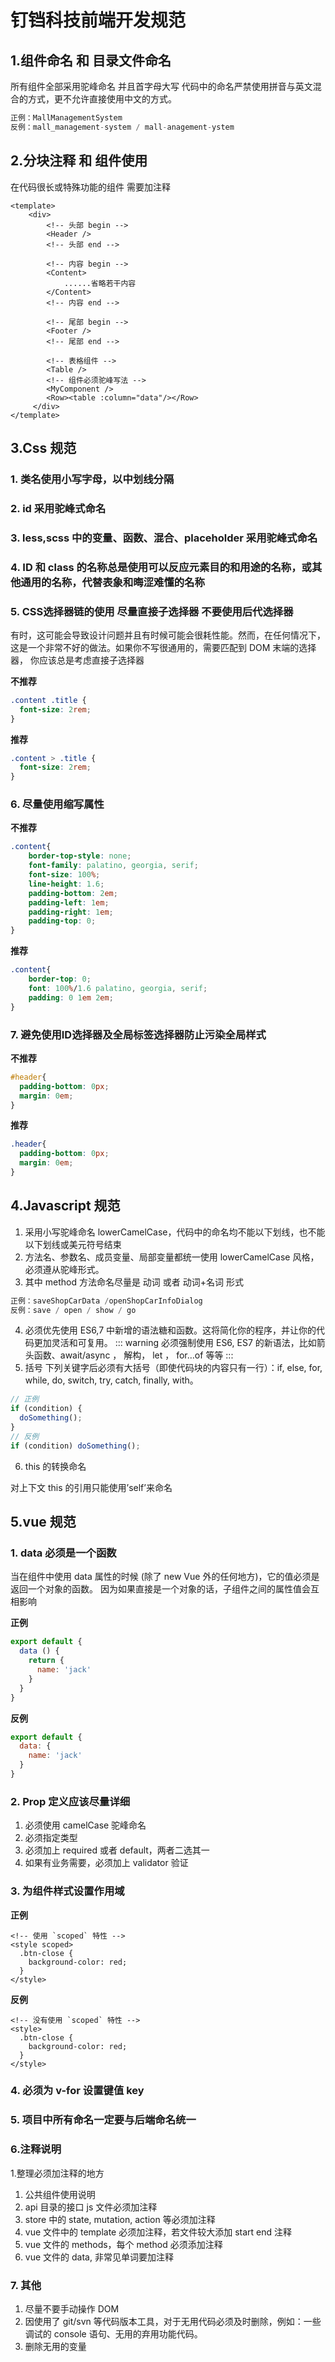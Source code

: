 # 钉铛科技前端开发规范
## 1.组件命名 和 目录文件命名
所有组件全部采用驼峰命名 并且首字母大写
代码中的命名严禁使用拼音与英文混合的方式，更不允许直接使用中文的方式。 
```js
正例：MallManagementSystem
反例：mall_management-system / mall-anagement-ystem
```

## 2.分块注释  和 组件使用
在代码很长或特殊功能的组件 需要加注释
```vue
<template>
    <div>
        <!-- 头部 begin -->
        <Header />
        <!-- 头部 end -->

        <!-- 内容 begin -->
        <Content>
            ......省略若干内容
        </Content>
        <!-- 内容 end -->
         
        <!-- 尾部 begin -->
        <Footer />
        <!-- 尾部 end -->

        <!-- 表格组件 -->
        <Table />
        <!-- 组件必须驼峰写法 -->
        <MyComponent />
        <Row><table :column="data"/></Row>
     </div>
</template>
```

## 3.Css 规范
### 1. 类名使用小写字母，以中划线分隔
### 2. id 采用驼峰式命名
### 3. less,scss 中的变量、函数、混合、placeholder 采用驼峰式命名
### 4. ID 和 class 的名称总是使用可以反应元素目的和用途的名称，或其他通用的名称，代替表象和晦涩难懂的名称
### 5. CSS选择器链的使用 尽量直接子选择器 不要使用后代选择器

有时，这可能会导致设计问题并且有时候可能会很耗性能。然而，在任何情况下，这是一个非常不好的做法。如果你不写很通用的，需要匹配到 DOM 末端的选择器， 你应该总是考虑直接子选择器

**不推荐**
```css
.content .title {
  font-size: 2rem;
}
```

**推荐**
```css
.content > .title {
  font-size: 2rem;
}
```
### 6. 尽量使用缩写属性

**不推荐**
```css
.content{
    border-top-style: none;
    font-family: palatino, georgia, serif;
    font-size: 100%;
    line-height: 1.6;
    padding-bottom: 2em;
    padding-left: 1em;
    padding-right: 1em;
    padding-top: 0;
}
```

**推荐**
```css
.content{
    border-top: 0;
    font: 100%/1.6 palatino, georgia, serif;
    padding: 0 1em 2em;
}
```

### 7. 避免使用ID选择器及全局标签选择器防止污染全局样式

**不推荐**
```css
#header{
  padding-bottom: 0px;
  margin: 0em;
}
```

**推荐**
```css
.header{
  padding-bottom: 0px;
  margin: 0em;
}
```
 
## 4.Javascript 规范
1. 采用小写驼峰命名 lowerCamelCase，代码中的命名均不能以下划线，也不能以下划线或美元符号结束
2. 方法名、参数名、成员变量、局部变量都统一使用 lowerCamelCase 风格，必须遵从驼峰形式。
3. 其中 method 方法命名尽量是 动词 或者 动词+名词 形式
```js
正例：saveShopCarData /openShopCarInfoDialog
反例：save / open / show / go
```
4. 必须优先使用 ES6,7 中新增的语法糖和函数。这将简化你的程序，并让你的代码更加灵活和可复用。
::: warning
必须强制使用 ES6, ES7 的新语法，比如箭头函数、await/async ， 解构， let ， for…of 等等
:::
5. 括号
下列关键字后必须有大括号（即使代码块的内容只有一行）：if, else, for, while, do, switch, try, catch, finally, with。
```js
// 正例
if (condition) {
  doSomething();
}
// 反例
if (condition) doSomething();
```
6. this 的转换命名

对上下文 this 的引用只能使用’self’来命名

## 5.vue 规范
### 1. data 必须是一个函数

当在组件中使用 data 属性的时候 (除了 new Vue 外的任何地方)，它的值必须是返回一个对象的函数。 因为如果直接是一个对象的话，子组件之间的属性值会互相影响

**正例**
```js 
export default {
  data () {
    return {
      name: 'jack'
    }
  }
}
```
**反例**
```js
export default {
  data: {
    name: 'jack'
  }
}
```

### 2. Prop 定义应该尽量详细
1. 必须使用 camelCase 驼峰命名
2. 必须指定类型
3. 必须加上 required 或者 default，两者二选其一
4. 如果有业务需要，必须加上 validator 验证

### 3. 为组件样式设置作用域

**正例**
```vue
<!-- 使用 `scoped` 特性 -->
<style scoped>
  .btn-close {
    background-color: red;
  }
</style>
```
**反例**
```vue
<!-- 没有使用 `scoped` 特性 -->
<style>
  .btn-close {
    background-color: red;
  }
</style>
```
### 4. 必须为 v-for 设置键值 key
### 5. 项目中所有命名一定要与后端命名统一
### 6.注释说明
1.整理必须加注释的地方

1. 公共组件使用说明
2. api 目录的接口 js 文件必须加注释
3. store 中的 state, mutation, action 等必须加注释
4. vue 文件中的 template 必须加注释，若文件较大添加 start end 注释
5. vue 文件的 methods，每个 method 必须添加注释
6. vue 文件的 data, 非常见单词要加注释

### 7. 其他
1. 尽量不要手动操作 DOM
2. 因使用了 git/svn 等代码版本工具，对于无用代码必须及时删除，例如：一些调试的 console 语句、无用的弃用功能代码。
3. 删除无用的变量